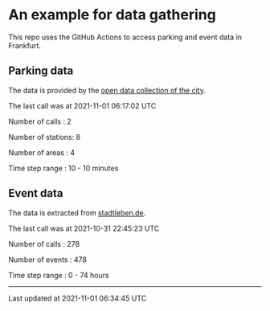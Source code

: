 # An example for data gathering

This repo uses the GitHub Actions to access parking and event data in Frankfurt.

## Parking data
The data is provided by the [open data collection of the city](https://www.offenedaten.frankfurt.de/).

The last call was at 2021-11-01 06:17:02 UTC

Number of calls   :  2

Number of stations:  8

Number of areas   :  4

Time step range   : 10 - 10 minutes


## Event data
The data is extracted from [stadtleben.de](https://stadtleben.de/frankfurt/).

The last call was at 2021-10-31 22:45:23 UTC

Number of calls   : 278

Number of events  : 478

Time step range   :   0 -  74 hours


----

Last updated at 2021-11-01 06:34:45 UTC
